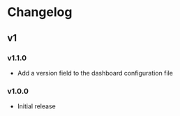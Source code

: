 # Changelog

## v1

### v1.1.0

* Add a version field to the dashboard configuration file

### v1.0.0

* Initial release
